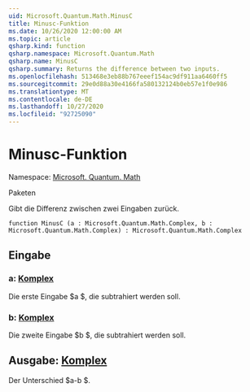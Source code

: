 ```yaml
---
uid: Microsoft.Quantum.Math.MinusC
title: Minusc-Funktion
ms.date: 10/26/2020 12:00:00 AM
ms.topic: article
qsharp.kind: function
qsharp.namespace: Microsoft.Quantum.Math
qsharp.name: MinusC
qsharp.summary: Returns the difference between two inputs.
ms.openlocfilehash: 513468e3eb88b767eeef154ac9df911aa6460ff5
ms.sourcegitcommit: 29e0d88a30e4166fa580132124b0eb57e1f0e986
ms.translationtype: MT
ms.contentlocale: de-DE
ms.lasthandoff: 10/27/2020
ms.locfileid: "92725090"
---
```

# <a name="minusc-function"></a>Minusc-Funktion

Namespace: [Microsoft. Quantum. Math](xref:Microsoft.Quantum.Math)

Paketen [](https://nuget.org/packages/)


Gibt die Differenz zwischen zwei Eingaben zurück.

```qsharp
function MinusC (a : Microsoft.Quantum.Math.Complex, b : Microsoft.Quantum.Math.Complex) : Microsoft.Quantum.Math.Complex
```


## <a name="input"></a>Eingabe

### <a name="a--complex"></a>a: [Komplex](xref:Microsoft.Quantum.Math.Complex)

Die erste Eingabe $a $, die subtrahiert werden soll.


### <a name="b--complex"></a>b: [Komplex](xref:Microsoft.Quantum.Math.Complex)

Die zweite Eingabe $b $, die subtrahiert werden soll.



## <a name="output--complex"></a>Ausgabe: [Komplex](xref:Microsoft.Quantum.Math.Complex)

Der Unterschied $a-b $.